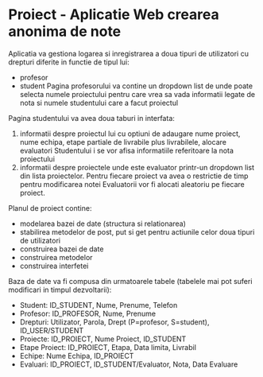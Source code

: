 # Proiect - Aplicatie Web crearea anonima de note
Aplicatia va gestiona logarea si inregistrarea a doua tipuri de utilizatori cu drepturi diferite in functie de tipul lui:
- profesor
- student 
Pagina profesorului va contine un dropdown list de unde poate selecta numele proiectului pentru care vrea sa vada informatii
legate de nota si numele studentului care a facut proiectul

Pagina studentului va avea doua taburi in interfata: 
1. informatii despre proiectul lui cu optiuni de adaugare nume proiect, nume echipa, etape partiale de livrabile plus livrabilele, alocare evaluatori
Studentului i se vor afisa informatiile referitoare la nota proiectului
2. informatii despre proiectele unde este evaluator printr-un dropdown list din lista proiectelor.
Pentru fiecare proiect va avea o restrictie de timp pentru modificarea notei 
Evaluatorii vor fi alocati aleatoriu pe fiecare proiect.


Planul de proiect contine:
- modelarea bazei de date (structura si relationarea)
- stabilirea metodelor de post, put si get pentru actiunile celor doua tipuri de utilizatori
- construirea bazei de date
- construirea metodelor
- construirea interfetei

Baza de date va fi compusa din urmatoarele tabele (tabelele mai pot suferi modificari in timpul dezvoltarii):
- Student: ID_STUDENT, Nume, Prenume, Telefon
- Profesor: ID_PROFESOR, Nume, Prenume
- Drepturi: Utilizator, Parola, Drept (P=profesor, S=student), ID_USER/STUDENT
- Proiecte: ID_PROIECT, Nume Proiect, ID_STUDENT
- Etape Proiect: ID_PROIECT, Etapa, Data limita, Livrabil
- Echipe: Nume Echipa, ID_PROIECT
- Evaluari: ID_PROIECT, ID_STUDENT/Evaluator, Nota, Data Evaluare
